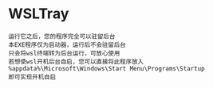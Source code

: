 # WSLTray
```你是否还在为了wsl关闭终端后服务被迫停止？
运行它之后，您的程序完全可以驻留后台
本EXE程序仅为启动器，运行后不会驻留后台
只会将wsl终端转为后台运行，可放心使用
若想使wsl开机后台自启，您可以直接将此程序放入
%appdata%\Microsoft\Windows\Start Menu\Programs\Startup
即可实现开机自启
```
